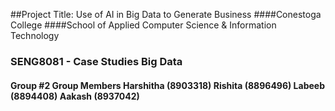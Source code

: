 ##Project Title: Use of AI in Big Data to Generate Business
####Conestoga College
####School of Applied Computer Science & Information Technology

### SENG8081 - Case Studies Big Data
#### Group #2 Group Members Harshitha (8903318) Rishita (8896496) Labeeb (8894408) Aakash (8937042)
